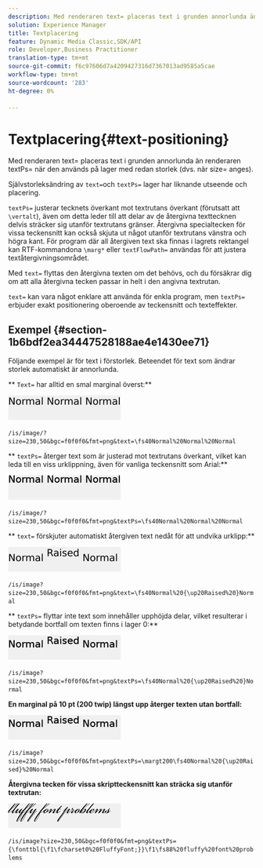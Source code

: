 ```yaml
---
description: Med renderaren text= placeras text i grunden annorlunda än renderaren textPs= när den används på lager med redan storlek (dvs. när size= anges).
solution: Experience Manager
title: Textplacering
feature: Dynamic Media Classic,SDK/API
role: Developer,Business Practitioner
translation-type: tm+mt
source-git-commit: f6c97606d7a4209427316d7367013ad9585a5cae
workflow-type: tm+mt
source-wordcount: '283'
ht-degree: 0%

---
```



# Textplacering{#text-positioning}

Med renderaren text= placeras text i grunden annorlunda än renderaren textPs= när den används på lager med redan storlek (dvs. när size= anges).

Självstorleksändring av `text=`och `textPs=` lager har liknande utseende och placering.

`textPs=` justerar tecknets överkant mot textrutans överkant (förutsatt att  `\vertalt`), även om detta leder till att delar av de återgivna texttecknen delvis sträcker sig utanför textrutans gränser. Återgivna specialtecken för vissa teckensnitt kan också skjuta ut något utanför textrutans vänstra och högra kant. För program där all återgiven text ska finnas i lagrets rektangel kan RTF-kommandona `\marg*` eller `textFlowPath=` användas för att justera textåtergivningsområdet.

Med `text=` flyttas den återgivna texten om det behövs, och du försäkrar dig om att alla återgivna tecken passar in helt i den angivna textrutan.

`text=` kan vara något enklare att använda för enkla program, men `textPs=` erbjuder exakt positionering oberoende av teckensnitt och texteffekter.

## Exempel {#section-1b6bdf2ea34447528188ae4e1430ee71}

Följande exempel är för text i förstorlek. Beteendet för text som ändrar storlek automatiskt är annorlunda.

** `Text=` har alltid en smal marginal överst:**

![](assets/tp01.png)

`/is/image/?size=230,50&bgc=f0f0f0&fmt=png&text=\fs40Normal%20Normal%20Normal`

** `textPs=` återger text som är justerad mot textrutans överkant, vilket kan leda till en viss urklippning, även för vanliga teckensnitt som Arial:**

![](assets/tp02.png)

`/is/image/?size=230,50&bgc=f0f0f0&fmt=png&textPs=\fs40Normal%20Normal%20Normal`

** `text=` förskjuter automatiskt återgiven text nedåt för att undvika urklipp:**

![](assets/tp03.png)

`/is/image?size=230,50&bgc=f0f0f0&fmt=png&text=\fs40Normal%20{\up20Raised%20}Normal`

** `textPs=` flyttar inte text som innehåller upphöjda delar, vilket resulterar i betydande bortfall om texten finns i lager 0:**

![](assets/tp04.png)

`/is/image?size=230,50&bgc=f0f0f0&fmt=png&textPs=\fs40Normal%20{\up20Raised%20}Normal`

**En marginal på 10 pt (200 twip) längst upp återger texten utan bortfall:**

![](assets/tp05.png)

`/is/image?size=230,50&bgc=f0f0f0&fmt=png&textPs=\margt200\fs40Normal%20{\up20Raised}%20Normal`

**Återgivna tecken för vissa skriptteckensnitt kan sträcka sig utanför textrutan:**

![](assets/tp06.png)

`/is/image?size=230,50&bgc=f0f0f0&fmt=png&textPs={\fonttbl{\f1\fcharset0%20FluffyFont;}}\f1\fs88%20fluffy%20font%20problems`
